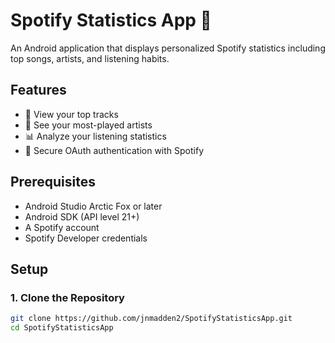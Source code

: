 # Spotify Statistics App 🎵

An Android application that displays personalized Spotify statistics including top songs, artists, and listening habits.

## Features

- 🎵 View your top tracks
- 🎤 See your most-played artists
- 📊 Analyze your listening statistics
- 🔐 Secure OAuth authentication with Spotify

## Prerequisites

- Android Studio Arctic Fox or later
- Android SDK (API level 21+)
- A Spotify account
- Spotify Developer credentials

## Setup

### 1. Clone the Repository
```bash
git clone https://github.com/jnmadden2/SpotifyStatisticsApp.git
cd SpotifyStatisticsApp